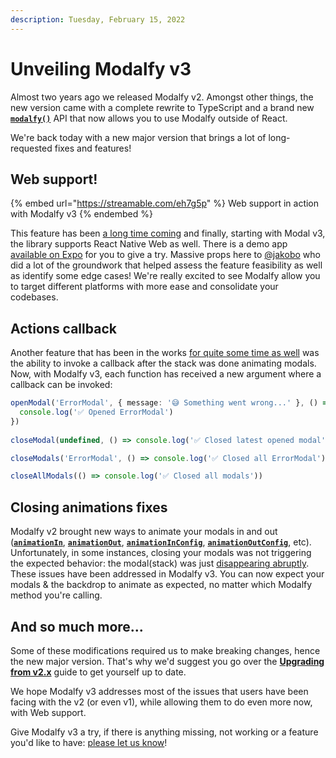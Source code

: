 ```yaml
---
description: Tuesday, February 15, 2022
---
```


# Unveiling Modalfy v3

Almost two years ago we released Modalfy v2. Amongst other things, the new version came with a complete rewrite to TypeScript and a brand new [**`modalfy()`**](../api/modalfy.md) API that now allows you to use Modalfy outside of React.&#x20;

We're back today with a new major version that brings a lot of long-requested fixes and features!

## Web support!

{% embed url="https://streamable.com/eh7g5p" %}
Web support in action with Modalfy v3
{% endembed %}

This feature has been [a long time coming](https://github.com/colorfy-software/react-native-modalfy/issues/38) and finally, starting with Modal v3, the library supports React Native Web as well. There is a demo app [available on Expo](https://snack.expo.io/@charles.m/react-native-modalfy) for you to give a try. Massive props here to [@jakobo](https://twitter.com/jakobo) who did a lot of the groundwork that helped assess the feature feasibility as well as identify some edge cases! We're really excited to see Modalfy allow you to target different platforms with more ease and consolidate your codebases.

## Actions callback

Another feature that has been in the works [for quite some time as well](https://github.com/colorfy-software/react-native-modalfy/issues/32) was the ability to invoke a callback after the stack was done animating modals. Now, with Modalfy v3, each function has received a new argument where a callback can be invoked:

```typescript
openModal('ErrorModal', { message: '😅 Something went wrong...' }, () => {
  console.log('✅ Opened ErrorModal')
})
    
closeModal(undefined, () => console.log('✅ Closed latest opened modal'))

closeModals('ErrorModal', () => console.log('✅ Closed all ErrorModal'))

closeAllModals(() => console.log('✅ Closed all modals'))
```

## Closing animations fixes

Modalfy v2 brought new ways to animate your modals in and out ([**`animationIn`**](../api/types/modaloptions.md#animationin), [**`animationOut`**](../api/types/modaloptions.md#animationout), [**`animationInConfig`**](../api/types/modaloptions.md#animateinconfig), [**`animationOutConfig`**](../api/types/modaloptions.md#animateoutconfig), etc). Unfortunately, in some instances, closing your modals was not triggering the expected behavior: the modal(stack) was just [disappearing abruptly](https://github.com/colorfy-software/react-native-modalfy/issues/26). These issues have been addressed in Modalfy v3. You can now expect your modals & the backdrop to animate as expected, no matter which Modalfy method you're calling.

## And so much more...

Some of these modifications required us to make breaking changes, hence the new major version. That's why we'd suggest you go over the [**Upgrading from v2.x**](../guides/upgrading.md) guide to get yourself up to date.

We hope Modalfy v3 addresses most of the issues that users have been facing with the v2 (or even v1), while allowing them to do even more now, with Web support.&#x20;

Give Modalfy v3 a try, if there is anything missing, not working or a feature you'd like to have: [please let us know](https://github.com/colorfy-software/react-native-modalfy/issues/new)!

